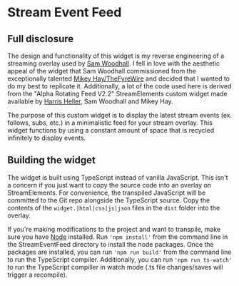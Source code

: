 # Stream Event Feed

## Full disclosure
The design and functionality of this widget is my reverse engineering of a streaming overlay used by [Sam Woodhall](https://twitter.com/SamCWoodhall). I fell in love with the aesthetic appeal of the widget that Sam Woodhall commissioned from the exceptionally talented [Mikey Hay/TheFyreWire](https://twitter.com/MikeyHay) and decided that I wanted to do my best to replicate it. Additionally, a lot of the code used here is derived from the "Alpha Rotating Feed V2.2" StreamElements custom widget made available by [Harris Heller](https://twitter.com/HarrisHeller), Sam Woodhall and Mikey Hay.

The purpose of this custom widget is to display the latest stream events (ex. follows, subs, etc.) in a minimalistic feed for  your stream overlay. This widget functions by using a constant amount of space that is recycled infinitely to display events.

## Building the widget
The widget is built using TypeScript instead of vanilla JavaScript. This isn't a concern if you just want to  copy the source code into an overlay on StreamElements. For convenience, the transpiled JavaScript will be committed to the Git repo alongside the TypeScript source. Copy the contents of the `widget.|html|css|js|json` files in the `dist` folder into the overlay.

If you're making modifications to the project and want to transpile, make sure you have [Node](https://nodejs.org/en/) installed. Run `'npm install'` from the command line in the StreamEventFeed directory to install the node packages. Once the packages are installed, you can run `'npm run build'` from the command line to run the TypeScript compiler. Additionally, you can run `'npm run ts-watch'` to run the TypeScript compiller in watch mode (.ts file changes/saves will trigger a recompile).